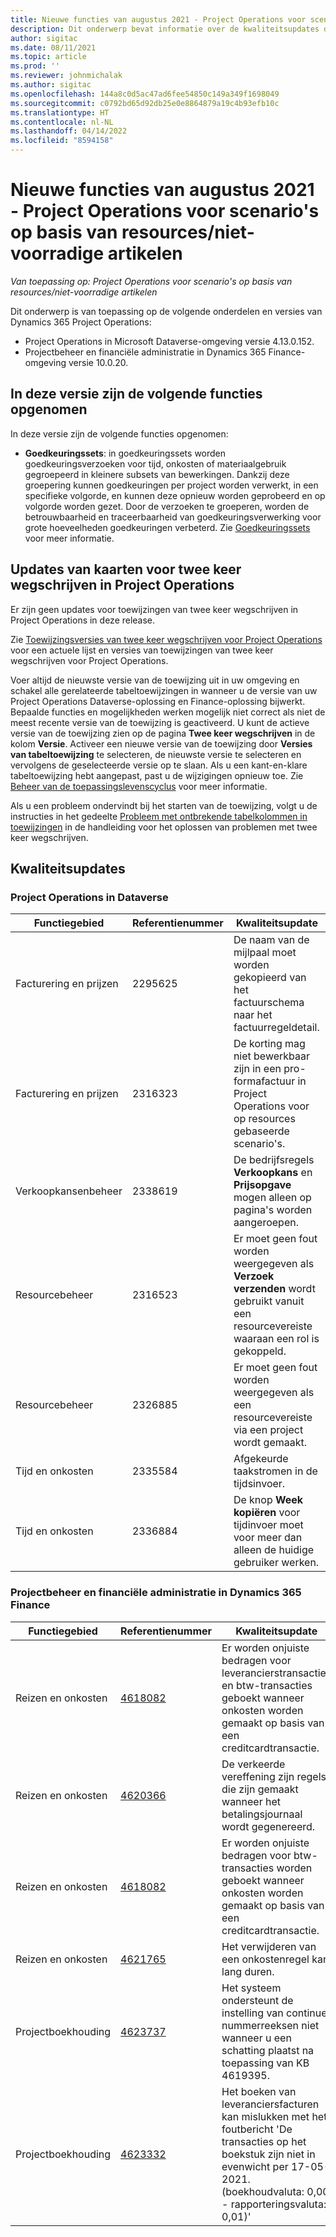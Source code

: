 ```yaml
---
title: Nieuwe functies van augustus 2021 - Project Operations voor scenario's op basis van resources/niet-voorradige artikelen
description: Dit onderwerp bevat informatie over de kwaliteitsupdates die beschikbaar zijn in de release van augustus 2021 van Project Operations voor scenario´s op basis van resources/niet-voorradige artikelen.
author: sigitac
ms.date: 08/11/2021
ms.topic: article
ms.prod: ''
ms.reviewer: johnmichalak
ms.author: sigitac
ms.openlocfilehash: 144a8c0d5ac47ad6fee54850c149a349f1698049
ms.sourcegitcommit: c0792bd65d92db25e0e8864879a19c4b93efb10c
ms.translationtype: HT
ms.contentlocale: nl-NL
ms.lasthandoff: 04/14/2022
ms.locfileid: "8594158"
---
```

# <a name="whats-new-august-2021---project-operations-for-resourcenon-stocked-based-scenarios"></a>Nieuwe functies van augustus 2021 - Project Operations voor scenario's op basis van resources/niet-voorradige artikelen

*Van toepassing op: Project Operations voor scenario's op basis van resources/niet-voorradige artikelen*

Dit onderwerp is van toepassing op de volgende onderdelen en versies van Dynamics 365 Project Operations:

   - Project Operations in Microsoft Dataverse-omgeving versie 4.13.0.152.
   - Projectbeheer en financiële administratie in Dynamics 365 Finance-omgeving versie 10.0.20.

## <a name="features-included-in-this-release"></a>In deze versie zijn de volgende functies opgenomen

In deze versie zijn de volgende functies opgenomen:

- **Goedkeuringssets**: in goedkeuringssets worden goedkeuringsverzoeken voor tijd, onkosten of materiaalgebruik gegroepeerd in kleinere subsets van bewerkingen. Dankzij deze groepering kunnen goedkeuringen per project worden verwerkt, in een specifieke volgorde, en kunnen deze opnieuw worden geprobeerd en op volgorde worden gezet. Door de verzoeken te groeperen, worden de betrouwbaarheid en traceerbaarheid van goedkeuringsverwerking voor grote hoeveelheden goedkeuringen verbeterd. Zie [Goedkeuringssets](../approvals/approval-sets.md) voor meer informatie.

## <a name="project-operations-dual-write-maps-updates"></a>Updates van kaarten voor twee keer wegschrijven in Project Operations

Er zijn geen updates voor toewijzingen van twee keer wegschrijven in Project Operations in deze release.

Zie [Toewijzingsversies van twee keer wegschrijven voor Project Operations](../environment/resource-dual-write-maps.md) voor een actuele lijst en versies van toewijzingen van twee keer wegschrijven voor Project Operations.

Voer altijd de nieuwste versie van de toewijzing uit in uw omgeving en schakel alle gerelateerde tabeltoewijzingen in wanneer u de versie van uw Project Operations Dataverse-oplossing en Finance-oplossing bijwerkt. Bepaalde functies en mogelijkheden werken mogelijk niet correct als niet de meest recente versie van de toewijzing is geactiveerd. U kunt de actieve versie van de toewijzing zien op de pagina **Twee keer wegschrijven** in de kolom **Versie**. Activeer een nieuwe versie van de toewijzing door **Versies van tabeltoewijzing** te selecteren, de nieuwste versie te selecteren en vervolgens de geselecteerde versie op te slaan. Als u een kant-en-klare tabeltoewijzing hebt aangepast, past u de wijzigingen opnieuw toe. Zie [Beheer van de toepassingslevenscyclus](/dynamics365/fin-ops-core/dev-itpro/data-entities/dual-write/app-lifecycle-management) voor meer informatie.

Als u een probleem ondervindt bij het starten van de toewijzing, volgt u de instructies in het gedeelte [Probleem met ontbrekende tabelkolommen in toewijzingen](/dynamics365/fin-ops-core/dev-itpro/data-entities/dual-write/dual-write-troubleshooting-finops-upgrades#missing-table-columns-issue-on-maps) in de handleiding voor het oplossen van problemen met twee keer wegschrijven.

## <a name="quality-updates"></a>Kwaliteitsupdates

### <a name="project-operations-on-dataverse"></a>Project Operations in Dataverse

| **Functiegebied** | **Referentienummer** | **Kwaliteitsupdate** |
| --- | --- | --- |
| Facturering en prijzen | 2295625 | De naam van de mijlpaal moet worden gekopieerd van het factuurschema naar het factuurregeldetail. |
| Facturering en prijzen | 2316323 | De korting mag niet bewerkbaar zijn in een pro-formafactuur in Project Operations voor op resources gebaseerde scenario's. |
| Verkoopkansenbeheer | 2338619 | De bedrijfsregels **Verkoopkans** en **Prijsopgave** mogen alleen op pagina's worden aangeroepen. |
| Resourcebeheer | 2316523 | Er moet geen fout worden weergegeven als **Verzoek verzenden** wordt gebruikt vanuit een resourcevereiste waaraan een rol is gekoppeld. |
| Resourcebeheer | 2326885 | Er moet geen fout worden weergegeven als een resourcevereiste via een project wordt gemaakt. |
| Tijd en onkosten | 2335584 | Afgekeurde taakstromen in de tijdsinvoer. |
| Tijd en onkosten | 2336884 | De knop **Week kopiëren** voor tijdinvoer moet voor meer dan alleen de huidige gebruiker werken. |


### <a name="project-management-and-accounting-on-dynamics-365-finance"></a>Projectbeheer en financiële administratie in Dynamics 365 Finance

| Functiegebied | Referentienummer | Kwaliteitsupdate |
| --- | --- | --- |
| Reizen en onkosten | [4618082](https://fix.lcs.dynamics.com/Issue/Details?kb=4618082&amp;bugId=583101&amp;dbType=3&amp;qc=9c85ac8ca1e5e9cd07fac9e9aa2cb0914724e28b86ad3339dacf7741f554c605) | Er worden onjuiste bedragen voor leverancierstransacties en btw-transacties geboekt wanneer onkosten worden gemaakt op basis van een creditcardtransactie. |
| Reizen en onkosten | [4620366](https://fix.lcs.dynamics.com/Issue/Details?kb=4620366&amp;bugId=579485&amp;dbType=3&amp;qc=e864789bd95505ea624c537d585bf113c2de60b97c88439d44693dbd85aa8e92) | De verkeerde vereffening zijn regels die zijn gemaakt wanneer het betalingsjournaal wordt gegenereerd. |
| Reizen en onkosten | [4618082](https://fix.lcs.dynamics.com/Issue/Details?kb=4618082&amp;bugId=583101&amp;dbType=3&amp;qc=9c85ac8ca1e5e9cd07fac9e9aa2cb0914724e28b86ad3339dacf7741f554c605) | Er worden onjuiste bedragen voor btw-transacties worden geboekt wanneer onkosten worden gemaakt op basis van een creditcardtransactie. |
| Reizen en onkosten | [4621765](https://fix.lcs.dynamics.com/Issue/Details?kb=4621765&amp;bugId=587306&amp;dbType=3&amp;qc=6fbfad0123d4e95eaf8d5a5a2f6c354577c991b7905c852ab02d1f94e728a876) | Het verwijderen van een onkostenregel kan lang duren. |
| Projectboekhouding | [4623737](https://fix.lcs.dynamics.com/Issue/Details?kb=4623737&amp;bugId=598109&amp;dbType=3&amp;qc=4101fc5865201e21815299f2ff11ae46d5d5370510868df86c25ee09a8ca1a0c) | Het systeem ondersteunt de instelling van continue nummerreeksen niet wanneer u een schatting plaatst na toepassing van KB 4619395. |
| Projectboekhouding | [4623332](https://fix.lcs.dynamics.com/Issue/Details?kb=4623332&amp;bugId=586034&amp;dbType=3&amp;qc=2f64bb1977c4a9c9dd2ce9de7e72230b86eca14b6295c5bbfb614ea97ad81caf) | Het boeken van leveranciersfacturen kan mislukken met het foutbericht 'De transacties op het boekstuk zijn niet in evenwicht per 17-05-2021. (boekhoudvaluta: 0,00 - rapporteringsvaluta: 0,01)' |
